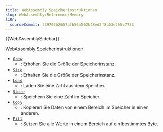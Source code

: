 ```yaml
---
title: WebAssembly Speicherinstruktionen
slug: WebAssembly/Reference/Memory
l10n:
  sourceCommit: f39703b2657afb56a562b48ed2f8b53e255c7733
---
```


{{WebAssemblySidebar}}

WebAssembly Speicherinstruktionen.

- [`Grow`](/de/docs/WebAssembly/Reference/Memory/Grow)
  - : Erhöhen Sie die Größe der Speicherinstanz.
- [`Size`](/de/docs/WebAssembly/Reference/Memory/Size)
  - : Erhalten Sie die Größe der Speicherinstanz.
- [`Load`](/de/docs/WebAssembly/Reference/Memory/Load)
  - : Laden Sie eine Zahl aus dem Speicher.
- [`Store`](/de/docs/WebAssembly/Reference/Memory/Store)
  - : Speichern Sie eine Zahl im Speicher.
- [`Copy`](/de/docs/WebAssembly/Reference/Memory/Copy)
  - : Kopieren Sie Daten von einem Bereich im Speicher in einen anderen.
- [`Fill`](/de/docs/WebAssembly/Reference/Memory/Fill)
  - : Setzen Sie alle Werte in einem Bereich auf ein bestimmtes Byte.
